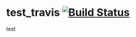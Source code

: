 # test_travis [![Build Status](https://travis-ci.org/6wei/test_travis.svg?branch=master)](https://travis-ci.org/6wei/test_travis)




test
